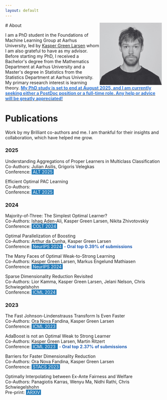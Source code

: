 ```yaml
---
layout: default
---
```

<img src="Untitled.png" align="right" width="200px"/>
# About

I am a PhD student in the Foundations of Machine Learning Group at Aarhus University, led by [Kasper Green Larsen](https://cs.au.dk/~larsen/) whom I am also grateful to have as my advisor. Before starting my PhD, I received a Bachelor's degree from the Mathematics Department at Aarhus University and a Master's degree in Statistics from the Statistics Department at Aarhus University. My primary research interest is learning theory.
[<span style="color:#2d75d7; background-color:white"><b>My PhD study is set to end at August 2025, and I am currently seeking either a PostDoc position or a full-time role. Any help or advice will be greatly appreciated!</b></span>](https://www.linkedin.com/notifications/?filter=all)

<!-- #### My PhD study is set to end at August 2025, and I am currently seeking either a PostDoc position or a full-time role. Any help or advice will be greatly appreciated! -->


# Publications
Work by my Brilliant co-authors and me. I am thankful for their insights and collaboration, which have helped me grow.

### 2025

Understanding Aggregations of Proper Learners in Multiclass Classification\
Co-Authors: Julian Asilis, Grigoris Velegkas\
Conference: <span style="color:#267CB9; background-color:#267CB9">l</span><span style="color:white; background-color:#267CB9">ALT 2025</span><span style="color:#267CB9; background-color:#267CB9">l</span>

Efficient Optimal PAC Learning\
Co-Authors: \
Conference: <span style="color:#267CB9; background-color:#267CB9">l</span><span style="color:white; background-color:#267CB9">ALT 2025</span><span style="color:#267CB9; background-color:#267CB9">l</span>


### 2024

Majority-of-Three: The Simplest Optimal Learner?\
Co-Authors: Ishaq Aden-Ali, Kasper Green Larsen, Nikita Zhivotovskiy\
Conference: <span style="color:#267CB9; background-color:#267CB9">l</span><span style="color:white; background-color:#267CB9">COLT 2024</span><span style="color:#267CB9; background-color:#267CB9">l</span>

Optimal Parallelization of Boosting\
Co-Authors: Arthur da Cunha, Kasper Green Larsen\
Conference: <span style="color:#267CB9; background-color:#267CB9">l</span><span style="color:white; background-color:#267CB9">NeurIPS 2024</span><span style="color:#267CB9; background-color:#267CB9">l</span> <span style="color:#2461b4; background-color:white"><b> - Oral top 0.39% of submissions</b></span>

The Many Faces of Optimal Weak-to-Strong Learning\
Co-Authors: Kasper Green Larsen, Markus Engelund Mathiasen\
Conference: <span style="color:#267CB9; background-color:#267CB9">l</span><span style="color:white; background-color:#267CB9">NeurIPS 2024</span><span style="color:#267CB9; background-color:#267CB9">l</span>

Sparse Dimensionality Reduction Revisited\
Co-Authors: Lior Kamma, Kasper Green Larsen, Jelani Nelson, Chris Schwiegelshohn\
Conference: <span style="color:#267CB9; background-color:#267CB9">l</span><span style="color:white; background-color:#267CB9">ICML 2024</span><span style="color:#267CB9; background-color:#267CB9">l</span>


### 2023
The Fast Johnson-Lindenstrauss Transform Is Even Faster\
Co-Authors: Ora Nova Fandina, Kasper Green Larsen\
Conference: <span style="color:#267CB9; background-color:#267CB9">l</span><span style="color:white; background-color:#267CB9">ICML 2023</span><span style="color:#267CB9; background-color:#267CB9">l</span>

AdaBoost is not an Optimal Weak to Strong Learner\
Co-Authors: Kasper Green Larsen, Martin Ritzert\
Conference: <span style="color:#267CB9; background-color:#267CB9">l</span><span style="color:white; background-color:#267CB9">ICML 2023 </span><span style="color:#267CB9; background-color:#267CB9">l</span>
<span style="color:#2461b4; background-color:white"><b> - Oral top 2.37% of submissions</b></span>

Barriers for Faster Dimensionality Reduction\
Co-Authors: Ora Nova Fandina, Kasper Green Larsen\
Conference: <span style="color:#267CB9; background-color:#267CB9">l</span><span style="color:white; background-color:#267CB9">STACS 2023</span><span style="color:#267CB9; background-color:#267CB9">l</span>

Optimally Interpolating between Ex-Ante Fairness and Welfare\
Co-Authors: Panagiotis Karras, Wenyu Ma, Nidhi Rathi, Chris Schwiegelshohn\
Pre-print: <span style="color:#267CB9; background-color:#267CB9">l</span><span style="color:white; background-color:#267CB9">ARXIV</span><span style="color:#267CB9; background-color:#267CB9">l</span>


